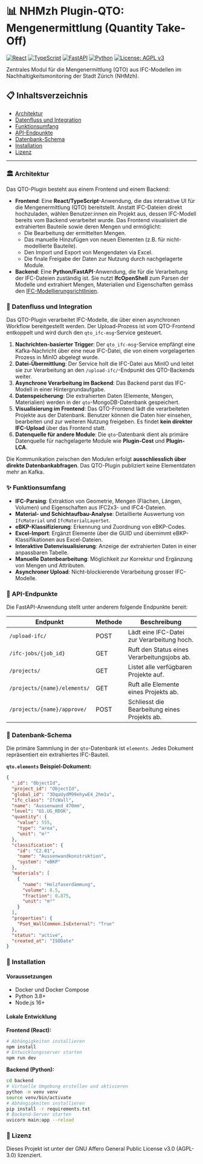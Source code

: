 # 📊 NHMzh Plugin-QTO: Mengenermittlung (Quantity Take-Off)

[![React](https://img.shields.io/badge/React-18.3-61DAFB.svg?style=for-the-badge&logo=react)](https://reactjs.org/)
[![TypeScript](https://img.shields.io/badge/TypeScript-5.7-3178C6.svg?style=for-the-badge&logo=typescript)](https://www.typescriptlang.org/)
[![FastAPI](https://img.shields.io/badge/FastAPI-009688?style=for-the-badge&logo=fastapi&logoColor=white)](https://fastapi.tiangolo.com/)
[![Python](https://img.shields.io/badge/Python-3.8-3776AB?style=for-the-badge&logo=python&logoColor=white)](https://www.python.org/)
[![License: AGPL v3](https://img.shields.io/badge/License-AGPL%20v3-blue.svg?style=for-the-badge)](https://www.gnu.org/licenses/agpl-3.0)

Zentrales Modul für die Mengenermittlung (QTO) aus IFC-Modellen im Nachhaltigkeitsmonitoring der Stadt Zürich (NHMzh).

## 📋 Inhaltsverzeichnis

- [Architektur](#-architektur)
- [Datenfluss und Integration](#-datenfluss-und-integration)
- [Funktionsumfang](#-funktionsumfang)
- [API-Endpunkte](#-api-endpunkte)
- [Datenbank-Schema](#-datenbank-schema)
- [Installation](#-installation)
- [Lizenz](#-lizenz)

---

### 🏛️ Architektur

Das QTO-Plugin besteht aus einem Frontend und einem Backend:

- **Frontend**: Eine **React/TypeScript**-Anwendung, die das interaktive UI für die Mengenermittlung (QTO) bereitstellt. Anstatt IFC-Dateien direkt hochzuladen, wählen Benutzer:innen ein Projekt aus, dessen IFC-Modell bereits vom Backend verarbeitet wurde. Das Frontend visualisiert die extrahierten Bauteile sowie deren Mengen und ermöglicht:
  - Die Bearbeitung der ermittelten Mengen.
  - Das manuelle Hinzufügen von neuen Elementen (z.B. für nicht-modellierte Bauteile).
  - Den Import und Export von Mengendaten via Excel.
  - Die finale Freigabe der Daten zur Nutzung durch nachgelagerte Module.
- **Backend**: Eine **Python/FastAPI**-Anwendung, die für die Verarbeitung der IFC-Dateien zuständig ist. Sie nutzt **IfcOpenShell** zum Parsen der Modelle und extrahiert Mengen, Materialien und Eigenschaften gemäss den [IFC-Modellierungsrichtlinien](./../../NHMzh-docs/IFC-Modellierungsrichtlinien_NHMzh.md).

### 🔄 Datenfluss und Integration

Das QTO-Plugin verarbeitet IFC-Modelle, die über einen asynchronen Workflow bereitgestellt werden. Der Upload-Prozess ist vom QTO-Frontend entkoppelt und wird durch den `qto_ifc-msg`-Service gesteuert.

1.  **Nachrichten-basierter Trigger**: Der `qto_ifc-msg`-Service empfängt eine Kafka-Nachricht über eine neue IFC-Datei, die von einem vorgelagerten Prozess in MinIO abgelegt wurde.
2.  **Datei-Übermittlung**: Der Service holt die IFC-Datei aus MinIO und leitet sie zur Verarbeitung an den `/upload-ifc/`-Endpunkt des QTO-Backends weiter.
3.  **Asynchrone Verarbeitung im Backend**: Das Backend parst das IFC-Modell in einer Hintergrundaufgabe.
4.  **Datenspeicherung**: Die extrahierten Daten (Elemente, Mengen, Materialien) werden in der `qto`-MongoDB-Datenbank gespeichert.
5.  **Visualisierung im Frontend**: Das QTO-Frontend lädt die verarbeiteten Projekte aus der Datenbank. Benutzer können die Daten hier einsehen, bearbeiten und zur weiteren Nutzung freigeben. Es findet **kein direkter IFC-Upload** über das Frontend statt.
6.  **Datenquelle für andere Module**: Die `qto`-Datenbank dient als primäre Datenquelle für nachgelagerte Module wie **Plugin-Cost** und **Plugin-LCA**.

Die Kommunikation zwischen den Modulen erfolgt **ausschliesslich über direkte Datenbankabfragen**. Das QTO-Plugin publiziert keine Elementdaten mehr an Kafka.

### ✨ Funktionsumfang

- **IFC-Parsing**: Extraktion von Geometrie, Mengen (Flächen, Längen, Volumen) und Eigenschaften aus IFC2x3- und IFC4-Dateien.
- **Material- und Schichtaufbau-Analyse**: Detaillierte Auswertung von `IfcMaterial` und `IfcMaterialLayerSet`.
- **eBKP-Klassifizierung**: Erkennung und Zuordnung von eBKP-Codes.
- **Excel-Import**: Ergänzt Elemente über die GUID und übernimmt eBKP-Klassifikationen aus Excel-Dateien.
- **Interaktive Datenvisualisierung**: Anzeige der extrahierten Daten in einer anpassbaren Tabelle.
- **Manuelle Datenbearbeitung**: Möglichkeit zur Korrektur und Ergänzung von Mengen und Attributen.
- **Asynchroner Upload**: Nicht-blockierende Verarbeitung grosser IFC-Modelle.

### 🔌 API-Endpunkte

Die FastAPI-Anwendung stellt unter anderem folgende Endpunkte bereit:

| Endpunkt                 | Methode | Beschreibung                               |
| ------------------------ | ------- | ------------------------------------------ |
| `/upload-ifc/`           | POST    | Lädt eine IFC-Datei zur Verarbeitung hoch. |
| `/ifc-jobs/{job_id}`     | GET     | Ruft den Status eines Verarbeitungsjobs ab.|
| `/projects/`             | GET     | Listet alle verfügbaren Projekte auf.      |
| `/projects/{name}/elements/` | GET     | Ruft alle Elemente eines Projekts ab.      |
| `/projects/{name}/approve/`| POST    | Schliesst die Bearbeitung eines Projekts ab.|

### 💾 Datenbank-Schema

Die primäre Sammlung in der `qto`-Datenbank ist `elements`. Jedes Dokument repräsentiert ein extrahiertes IFC-Bauteil.

**`qto.elements` Beispiel-Dokument:**
```json
{
  "_id": "ObjectId",
  "project_id": "ObjectId",
  "global_id": "3DqaUydM99ehywE4_2hm1u",
  "ifc_class": "IfcWall",
  "name": "Aussenwand_470mm",
  "level": "U1.UG_RDOK",
  "quantity": {
    "value": 555,
    "type": "area",
    "unit": "m²"
  },
  "classification": {
    "id": "C2.01",
    "name": "Aussenwandkonstruktion",
    "system": "eBKP"
  },
  "materials": [
    {
      "name": "Holzfaserdämmung",
      "volume": 8.5,
      "fraction": 0.875,
      "unit": "m³"
    }
  ],
  "properties": {
    "Pset_WallCommon.IsExternal": "True"
  },
  "status": "active",
  "created_at": "ISODate"
}
```

### 🚀 Installation

#### Voraussetzungen

- Docker und Docker Compose
- Python 3.8+
- Node.js 16+

#### Lokale Entwicklung

**Frontend (React):**
```bash
# Abhängigkeiten installieren
npm install
# Entwicklungsserver starten
npm run dev
```

**Backend (Python):**
```bash
cd backend
# Virtuelle Umgebung erstellen und aktivieren
python -m venv venv
source venv/bin/activate
# Abhängigkeiten installieren
pip install -r requirements.txt
# Backend-Server starten
uvicorn main:app --reload
```

### 📄 Lizenz

Dieses Projekt ist unter der GNU Affero General Public License v3.0 (AGPL-3.0) lizenziert.
